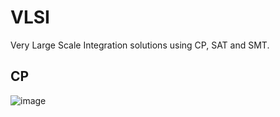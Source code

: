 # VLSI
Very Large Scale Integration solutions using CP, SAT and SMT.

## CP

![image](https://user-images.githubusercontent.com/31796254/122929528-5a026580-d36b-11eb-8e82-57e96fee37ad.png)
